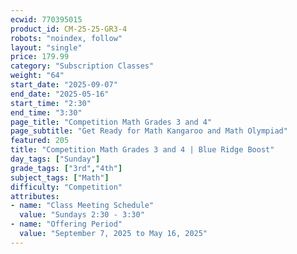 ```yaml
---
ecwid: 770395015
product_id: CM-25-25-GR3-4
robots: "noindex, follow"
layout: "single"
price: 179.99
category: "Subscription Classes"
weight: "64"
start_date: "2025-09-07"
end_date: "2025-05-16"
start_time: "2:30"
end_time: "3:30"
page_title: "Competition Math Grades 3 and 4"
page_subtitle: "Get Ready for Math Kangaroo and Math Olympiad"
featured: 205
title: "Competition Math Grades 3 and 4 | Blue Ridge Boost"
day_tags: ["Sunday"]
grade_tags: ["3rd","4th"]
subject_tags: ["Math"]
difficulty: "Competition"
attributes:
- name: "Class Meeting Schedule"
  value: "Sundays 2:30 - 3:30"
- name: "Offering Period"
  value: "September 7, 2025 to May 16, 2025"
---
```

